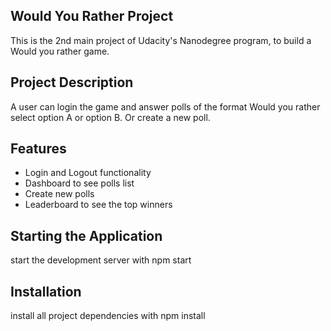 
## Would You Rather Project

This is the 2nd main project of Udacity's Nanodegree program, to build a Would you rather game.

## Project Description

A user can login the game and answer polls of the format Would you rather select option A or option B. Or create a new poll.

## Features

- Login and Logout functionality
- Dashboard to see polls list
- Create new polls
- Leaderboard to see the top winners

## Starting the Application

start the development server with npm start

## Installation

install all project dependencies with npm install


